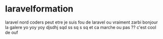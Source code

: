 # laravelformation
laravel nord coders
peut etre je suis fou de laravel ou vraiment zarbi 
bonjour la galere
yo yoy yoy 
djsdhj
sqd
ss
sq
s
sq
et ca  marche ou pas ??
c'est cool de ouf
